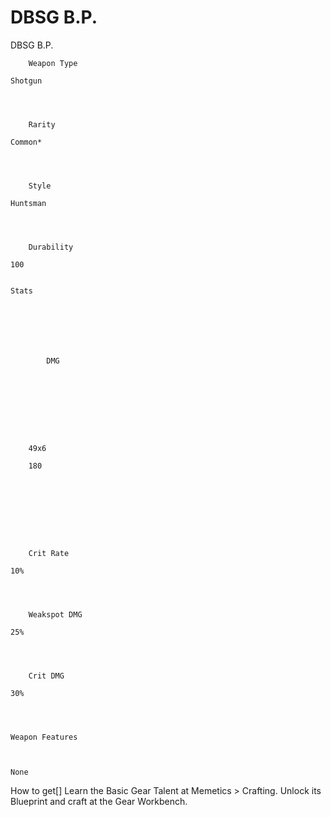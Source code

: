 # DBSG B.P.

DBSG B.P.


	
		
		
	
	



	
		Weapon Type
	
	Shotgun



	
		Rarity
	
	Common*



	
		Style
	
	Huntsman



	
		Durability
	
	100


	Stats

	
	
	
	
		
		
			DMG
		
			 
		
		
	
	
	
	
	
		49x6
	
		180
	
	
	





	
		Crit Rate
	
	10%



	
		Weakspot DMG
	
	25%



	
		Crit DMG
	
	30%




	Weapon Features


	
	None







How to get[]
Learn the Basic Gear Talent at Memetics &gt; Crafting.
Unlock its Blueprint and craft at the Gear Workbench.
